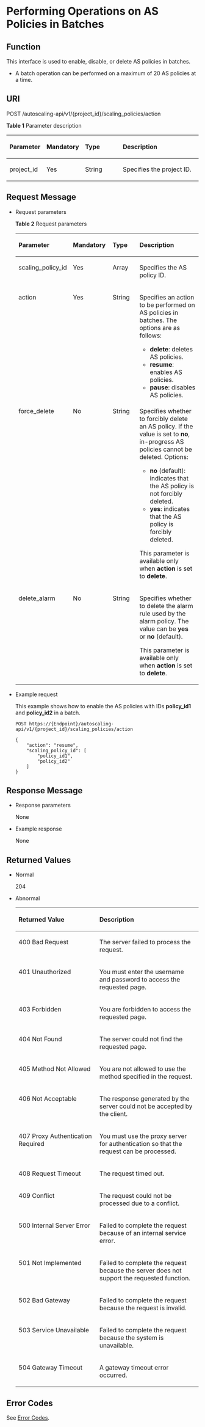 # Performing Operations on AS Policies in Batches<a name="EN-US_TOPIC_0105593193"></a>

## Function<a name="section10263773"></a>

This interface is used to enable, disable, or delete AS policies in batches.

-   A batch operation can be performed on a maximum of 20 AS policies at a time.

## URI<a name="section25265097"></a>

POST /autoscaling-api/v1/\{project\_id\}/scaling\_policies/action

**Table  1**  Parameter description

<a name="table10023380"></a>
<table><thead align="left"><tr id="row17946858"><th class="cellrowborder" valign="top" width="18.81188118811881%" id="mcps1.2.5.1.1"><p id="p44409397"><a name="p44409397"></a><a name="p44409397"></a><strong id="b1433165413591"><a name="b1433165413591"></a><a name="b1433165413591"></a>Parameter</strong></p>
</th>
<th class="cellrowborder" valign="top" width="19.801980198019802%" id="mcps1.2.5.1.2"><p id="p40391380"><a name="p40391380"></a><a name="p40391380"></a><strong id="b842352706141528"><a name="b842352706141528"></a><a name="b842352706141528"></a>Mandatory</strong></p>
</th>
<th class="cellrowborder" valign="top" width="19.801980198019802%" id="mcps1.2.5.1.3"><p id="p50476336"><a name="p50476336"></a><a name="p50476336"></a><strong id="b84235270693914"><a name="b84235270693914"></a><a name="b84235270693914"></a>Type</strong></p>
</th>
<th class="cellrowborder" valign="top" width="41.584158415841586%" id="mcps1.2.5.1.4"><p id="p62051376"><a name="p62051376"></a><a name="p62051376"></a><strong id="b499105510591"><a name="b499105510591"></a><a name="b499105510591"></a>Description</strong></p>
</th>
</tr>
</thead>
<tbody><tr id="row60105532"><td class="cellrowborder" valign="top" width="18.81188118811881%" headers="mcps1.2.5.1.1 "><p id="p36709949"><a name="p36709949"></a><a name="p36709949"></a>project_id</p>
</td>
<td class="cellrowborder" valign="top" width="19.801980198019802%" headers="mcps1.2.5.1.2 "><p id="p20715931"><a name="p20715931"></a><a name="p20715931"></a>Yes</p>
</td>
<td class="cellrowborder" valign="top" width="19.801980198019802%" headers="mcps1.2.5.1.3 "><p id="p268861"><a name="p268861"></a><a name="p268861"></a>String</p>
</td>
<td class="cellrowborder" valign="top" width="41.584158415841586%" headers="mcps1.2.5.1.4 "><p id="p36520930"><a name="p36520930"></a><a name="p36520930"></a>Specifies the project ID.</p>
</td>
</tr>
</tbody>
</table>

## Request Message<a name="section42782262104146"></a>

-   Request parameters

    **Table  2**  Request parameters

    <a name="table60799090"></a>
    <table><thead align="left"><tr id="row8858194"><th class="cellrowborder" valign="top" width="21%" id="mcps1.2.5.1.1"><p id="p46425119"><a name="p46425119"></a><a name="p46425119"></a><strong id="b355175615599"><a name="b355175615599"></a><a name="b355175615599"></a>Parameter</strong></p>
    </th>
    <th class="cellrowborder" valign="top" width="22%" id="mcps1.2.5.1.2"><p id="p2338313"><a name="p2338313"></a><a name="p2338313"></a><strong id="b718281895"><a name="b718281895"></a><a name="b718281895"></a>Mandatory</strong></p>
    </th>
    <th class="cellrowborder" valign="top" width="16%" id="mcps1.2.5.1.3"><p id="p55185655"><a name="p55185655"></a><a name="p55185655"></a><strong id="b527450907"><a name="b527450907"></a><a name="b527450907"></a>Type</strong></p>
    </th>
    <th class="cellrowborder" valign="top" width="41%" id="mcps1.2.5.1.4"><p id="p40853074"><a name="p40853074"></a><a name="p40853074"></a><strong id="b188775995912"><a name="b188775995912"></a><a name="b188775995912"></a>Description</strong></p>
    </th>
    </tr>
    </thead>
    <tbody><tr id="row20764673"><td class="cellrowborder" valign="top" width="21%" headers="mcps1.2.5.1.1 "><p id="p4216941"><a name="p4216941"></a><a name="p4216941"></a>scaling_policy_id</p>
    </td>
    <td class="cellrowborder" valign="top" width="22%" headers="mcps1.2.5.1.2 "><p id="p6027901"><a name="p6027901"></a><a name="p6027901"></a>Yes</p>
    </td>
    <td class="cellrowborder" valign="top" width="16%" headers="mcps1.2.5.1.3 "><p id="p18497945"><a name="p18497945"></a><a name="p18497945"></a>Array</p>
    </td>
    <td class="cellrowborder" valign="top" width="41%" headers="mcps1.2.5.1.4 "><p id="p21938602"><a name="p21938602"></a><a name="p21938602"></a>Specifies the AS policy ID.</p>
    </td>
    </tr>
    <tr id="row416365216942"><td class="cellrowborder" valign="top" width="21%" headers="mcps1.2.5.1.1 "><p id="p4883500616945"><a name="p4883500616945"></a><a name="p4883500616945"></a>action</p>
    </td>
    <td class="cellrowborder" valign="top" width="22%" headers="mcps1.2.5.1.2 "><p id="p6332141216945"><a name="p6332141216945"></a><a name="p6332141216945"></a>Yes</p>
    </td>
    <td class="cellrowborder" valign="top" width="16%" headers="mcps1.2.5.1.3 "><p id="p2876071816945"><a name="p2876071816945"></a><a name="p2876071816945"></a>String</p>
    </td>
    <td class="cellrowborder" valign="top" width="41%" headers="mcps1.2.5.1.4 "><p id="p52855456104651"><a name="p52855456104651"></a><a name="p52855456104651"></a>Specifies an action to be performed on AS policies in batches. The options are as follows:</p>
    <a name="ul23014345104621"></a><a name="ul23014345104621"></a><ul id="ul23014345104621"><li><strong id="b16734192141618"><a name="b16734192141618"></a><a name="b16734192141618"></a>delete</strong>: deletes AS policies.</li><li><strong id="b84235270617755"><a name="b84235270617755"></a><a name="b84235270617755"></a>resume</strong>: enables AS policies.</li><li><strong id="b8423527061784"><a name="b8423527061784"></a><a name="b8423527061784"></a>pause</strong>: disables AS policies.</li></ul>
    </td>
    </tr>
    <tr id="row1888584433413"><td class="cellrowborder" valign="top" width="21%" headers="mcps1.2.5.1.1 "><p id="p1754244916917"><a name="p1754244916917"></a><a name="p1754244916917"></a>force_delete</p>
    </td>
    <td class="cellrowborder" valign="top" width="22%" headers="mcps1.2.5.1.2 "><p id="p1165227516917"><a name="p1165227516917"></a><a name="p1165227516917"></a>No</p>
    </td>
    <td class="cellrowborder" valign="top" width="16%" headers="mcps1.2.5.1.3 "><p id="p431024216917"><a name="p431024216917"></a><a name="p431024216917"></a>String</p>
    </td>
    <td class="cellrowborder" valign="top" width="41%" headers="mcps1.2.5.1.4 "><p id="p1256132114711"><a name="p1256132114711"></a><a name="p1256132114711"></a>Specifies whether to forcibly delete an AS policy. If the value is set to <strong id="b54151328135418"><a name="b54151328135418"></a><a name="b54151328135418"></a>no</strong>, in-progress AS policies cannot be deleted. Options:</p>
    <a name="ul1463112774710"></a><a name="ul1463112774710"></a><ul id="ul1463112774710"><li><strong id="b48691541543"><a name="b48691541543"></a><a name="b48691541543"></a>no</strong> (default): indicates that the AS policy is not forcibly deleted.</li><li><strong id="b9938131365518"><a name="b9938131365518"></a><a name="b9938131365518"></a>yes</strong>: indicates that the AS policy is forcibly deleted.</li></ul>
    <p id="p61828895105430"><a name="p61828895105430"></a><a name="p61828895105430"></a>This parameter is available only when <strong id="b273152918148"><a name="b273152918148"></a><a name="b273152918148"></a>action</strong> is set to <strong id="b47314292147"><a name="b47314292147"></a><a name="b47314292147"></a>delete</strong>.</p>
    </td>
    </tr>
    <tr id="row15675420212"><td class="cellrowborder" valign="top" width="21%" headers="mcps1.2.5.1.1 "><p id="p2252119229"><a name="p2252119229"></a><a name="p2252119229"></a>delete_alarm</p>
    </td>
    <td class="cellrowborder" valign="top" width="22%" headers="mcps1.2.5.1.2 "><p id="p725101122210"><a name="p725101122210"></a><a name="p725101122210"></a>No</p>
    </td>
    <td class="cellrowborder" valign="top" width="16%" headers="mcps1.2.5.1.3 "><p id="p6253152211"><a name="p6253152211"></a><a name="p6253152211"></a>String</p>
    </td>
    <td class="cellrowborder" valign="top" width="41%" headers="mcps1.2.5.1.4 "><p id="p102571112217"><a name="p102571112217"></a><a name="p102571112217"></a>Specifies whether to delete the alarm rule used by the alarm policy. The value can be <strong id="b1650342519514"><a name="b1650342519514"></a><a name="b1650342519514"></a>yes</strong> or <strong id="b131741628195117"><a name="b131741628195117"></a><a name="b131741628195117"></a>no</strong> (default).</p>
    <p id="p526101132213"><a name="p526101132213"></a><a name="p526101132213"></a>This parameter is available only when <strong id="b2099542969"><a name="b2099542969"></a><a name="b2099542969"></a>action</strong> is set to <strong id="b632250777"><a name="b632250777"></a><a name="b632250777"></a>delete</strong>.</p>
    </td>
    </tr>
    </tbody>
    </table>

-   Example request

    This example shows how to enable the AS policies with IDs  **policy\_id1**  and  **policy\_id2**  in a batch.

    ```
    POST https://{Endpoint}/autoscaling-api/v1/{project_id}/scaling_policies/action
    
    {
        "action": "resume",
        "scaling_policy_id": [
            "policy_id1",
            "policy_id2"
        ]
    }
    ```


## Response Message<a name="section33206990"></a>

-   Response parameters

    None

-   Example response

    None


## Returned Values<a name="section30427456"></a>

-   Normal

    204

-   Abnormal

    <a name="table46788488"></a>
    <table><thead align="left"><tr id="row8624464"><th class="cellrowborder" valign="top" width="44.18%" id="mcps1.1.3.1.1"><p id="p27492955"><a name="p27492955"></a><a name="p27492955"></a>Returned Value</p>
    </th>
    <th class="cellrowborder" valign="top" width="55.82%" id="mcps1.1.3.1.2"><p id="p12336887"><a name="p12336887"></a><a name="p12336887"></a>Description</p>
    </th>
    </tr>
    </thead>
    <tbody><tr id="row59763787"><td class="cellrowborder" valign="top" width="44.18%" headers="mcps1.1.3.1.1 "><p id="p9028608"><a name="p9028608"></a><a name="p9028608"></a>400 Bad Request</p>
    </td>
    <td class="cellrowborder" valign="top" width="55.82%" headers="mcps1.1.3.1.2 "><p id="p60228670"><a name="p60228670"></a><a name="p60228670"></a>The server failed to process the request.</p>
    </td>
    </tr>
    <tr id="row5187119"><td class="cellrowborder" valign="top" width="44.18%" headers="mcps1.1.3.1.1 "><p id="p17503500"><a name="p17503500"></a><a name="p17503500"></a>401 Unauthorized</p>
    </td>
    <td class="cellrowborder" valign="top" width="55.82%" headers="mcps1.1.3.1.2 "><p id="p8497414"><a name="p8497414"></a><a name="p8497414"></a>You must enter the username and password to access the requested page.</p>
    </td>
    </tr>
    <tr id="row9367865"><td class="cellrowborder" valign="top" width="44.18%" headers="mcps1.1.3.1.1 "><p id="p20599592"><a name="p20599592"></a><a name="p20599592"></a>403 Forbidden</p>
    </td>
    <td class="cellrowborder" valign="top" width="55.82%" headers="mcps1.1.3.1.2 "><p id="p57954280"><a name="p57954280"></a><a name="p57954280"></a>You are forbidden to access the requested page.</p>
    </td>
    </tr>
    <tr id="row51826478"><td class="cellrowborder" valign="top" width="44.18%" headers="mcps1.1.3.1.1 "><p id="p37195178"><a name="p37195178"></a><a name="p37195178"></a>404 Not Found</p>
    </td>
    <td class="cellrowborder" valign="top" width="55.82%" headers="mcps1.1.3.1.2 "><p id="p60019402"><a name="p60019402"></a><a name="p60019402"></a>The server could not find the requested page.</p>
    </td>
    </tr>
    <tr id="row3303707"><td class="cellrowborder" valign="top" width="44.18%" headers="mcps1.1.3.1.1 "><p id="p66273709"><a name="p66273709"></a><a name="p66273709"></a>405 Method Not Allowed</p>
    </td>
    <td class="cellrowborder" valign="top" width="55.82%" headers="mcps1.1.3.1.2 "><p id="p66570199"><a name="p66570199"></a><a name="p66570199"></a>You are not allowed to use the method specified in the request.</p>
    </td>
    </tr>
    <tr id="row62260885"><td class="cellrowborder" valign="top" width="44.18%" headers="mcps1.1.3.1.1 "><p id="p9966935"><a name="p9966935"></a><a name="p9966935"></a>406 Not Acceptable</p>
    </td>
    <td class="cellrowborder" valign="top" width="55.82%" headers="mcps1.1.3.1.2 "><p id="p2015430"><a name="p2015430"></a><a name="p2015430"></a>The response generated by the server could not be accepted by the client.</p>
    </td>
    </tr>
    <tr id="row18138873"><td class="cellrowborder" valign="top" width="44.18%" headers="mcps1.1.3.1.1 "><p id="p59962646"><a name="p59962646"></a><a name="p59962646"></a>407 Proxy Authentication Required</p>
    </td>
    <td class="cellrowborder" valign="top" width="55.82%" headers="mcps1.1.3.1.2 "><p id="p25136147"><a name="p25136147"></a><a name="p25136147"></a>You must use the proxy server for authentication so that the request can be processed.</p>
    </td>
    </tr>
    <tr id="row24898733"><td class="cellrowborder" valign="top" width="44.18%" headers="mcps1.1.3.1.1 "><p id="p3531486"><a name="p3531486"></a><a name="p3531486"></a>408 Request Timeout</p>
    </td>
    <td class="cellrowborder" valign="top" width="55.82%" headers="mcps1.1.3.1.2 "><p id="p17614915"><a name="p17614915"></a><a name="p17614915"></a>The request timed out.</p>
    </td>
    </tr>
    <tr id="row24316508"><td class="cellrowborder" valign="top" width="44.18%" headers="mcps1.1.3.1.1 "><p id="p23480171"><a name="p23480171"></a><a name="p23480171"></a>409 Conflict</p>
    </td>
    <td class="cellrowborder" valign="top" width="55.82%" headers="mcps1.1.3.1.2 "><p id="p22845731"><a name="p22845731"></a><a name="p22845731"></a>The request could not be processed due to a conflict.</p>
    </td>
    </tr>
    <tr id="row4284989"><td class="cellrowborder" valign="top" width="44.18%" headers="mcps1.1.3.1.1 "><p id="p11539844"><a name="p11539844"></a><a name="p11539844"></a>500 Internal Server Error</p>
    </td>
    <td class="cellrowborder" valign="top" width="55.82%" headers="mcps1.1.3.1.2 "><p id="p62312200"><a name="p62312200"></a><a name="p62312200"></a>Failed to complete the request because of an internal service error.</p>
    </td>
    </tr>
    <tr id="row23938892"><td class="cellrowborder" valign="top" width="44.18%" headers="mcps1.1.3.1.1 "><p id="p60002101"><a name="p60002101"></a><a name="p60002101"></a>501 Not Implemented</p>
    </td>
    <td class="cellrowborder" valign="top" width="55.82%" headers="mcps1.1.3.1.2 "><p id="p28332047"><a name="p28332047"></a><a name="p28332047"></a>Failed to complete the request because the server does not support the requested function.</p>
    </td>
    </tr>
    <tr id="row53661838"><td class="cellrowborder" valign="top" width="44.18%" headers="mcps1.1.3.1.1 "><p id="p51641620"><a name="p51641620"></a><a name="p51641620"></a>502 Bad Gateway</p>
    </td>
    <td class="cellrowborder" valign="top" width="55.82%" headers="mcps1.1.3.1.2 "><p id="p22221662"><a name="p22221662"></a><a name="p22221662"></a>Failed to complete the request because the request is invalid.</p>
    </td>
    </tr>
    <tr id="row65777232"><td class="cellrowborder" valign="top" width="44.18%" headers="mcps1.1.3.1.1 "><p id="p26355580"><a name="p26355580"></a><a name="p26355580"></a>503 Service Unavailable</p>
    </td>
    <td class="cellrowborder" valign="top" width="55.82%" headers="mcps1.1.3.1.2 "><p id="p54427232"><a name="p54427232"></a><a name="p54427232"></a>Failed to complete the request because the system is unavailable.</p>
    </td>
    </tr>
    <tr id="row20083047"><td class="cellrowborder" valign="top" width="44.18%" headers="mcps1.1.3.1.1 "><p id="p16114131"><a name="p16114131"></a><a name="p16114131"></a>504 Gateway Timeout</p>
    </td>
    <td class="cellrowborder" valign="top" width="55.82%" headers="mcps1.1.3.1.2 "><p id="p30176268"><a name="p30176268"></a><a name="p30176268"></a>A gateway timeout error occurred.</p>
    </td>
    </tr>
    </tbody>
    </table>


## Error Codes<a name="section17669131616110"></a>

See  [Error Codes](error-codes.md).

